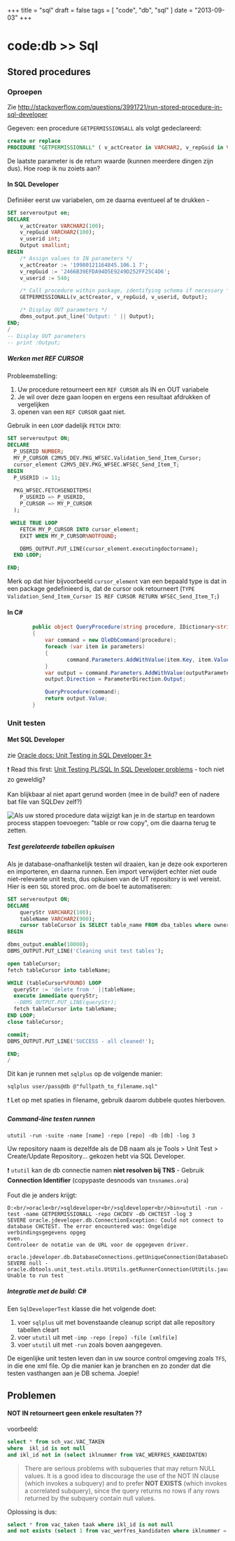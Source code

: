 +++
title = "sql"
draft = false
tags = [
    "code",
    "db",
    "sql"
]
date = "2013-09-03"
+++
# code:db >> Sql 

## Stored procedures  

### Oproepen 

Zie http://stackoverflow.com/questions/3991721/run-stored-procedure-in-sql-developer

Gegeven: een procedure `GETPERMISSIONSALL` als volgt gedeclareerd:

```sql
create or replace 
PROCEDURE "GETPERMISSIONALL" ( v_actCreator in VARCHAR2, v_repGuid in VARCHAR2, v_userid INT, v_retHasPermission out SMALLINT)
```

De laatste parameter is de return waarde (kunnen meerdere dingen zijn dus). Hoe roep ik nu zoiets aan?

#### In SQL Developer 

Definiëer eerst uw variabelen, om ze daarna eventueel af te drukken - 

```sql
SET serveroutput on;
DECLARE
    v_actCreator VARCHAR2(100);
    v_repGuid VARCHAR2(100);
    v_userid int;
    Output smallint;
BEGIN
    /* Assign values to IN parameters */
    v_actCreator := '19980121164845.106.1 7';
    v_repGuid := '2466B39EFDA94D5E9249D252FF25C4D6';
    v_userid := 540;

    /* Call procedure within package, identifying schema if necessary */
    GETPERMISSIONALL(v_actCreator, v_repGuid, v_userid, Output);

    /* Display OUT parameters */
    dbms_output.put_line('Output: ' || Output);
END;
/
-- Display OUT parameters
-- print :Output;
```

##### Werken met REF CURSOR 

Probleemstelling:

  1. Uw procedure retourneert een `REF CURSOR` als IN en OUT variabele
  2. Je wil over deze gaan loopen en ergens een resultaat afdrukken of vergelijken
  3. openen van een `REF CURSOR` gaat niet.

Gebruik in een `LOOP` dadelijk `FETCH` `INTO`:

```sql
SET serveroutput ON;
DECLARE
  P_USERID NUMBER;
  MY_P_CURSOR C2MV5_DEV.PKG_WFSEC.Validation_Send_Item_Cursor;
  cursor_element C2MV5_DEV.PKG_WFSEC.WFSEC_Send_Item_T;
BEGIN
  P_USERID := 11;
  
  PKG_WFSEC.FETCHSENDITEMS(
    P_USERID => P_USERID,
    P_CURSOR => MY_P_CURSOR
  );

 WHILE TRUE LOOP
    FETCH MY_P_CURSOR INTO cursor_element;
    EXIT WHEN MY_P_CURSOR%NOTFOUND;

    DBMS_OUTPUT.PUT_LINE(cursor_element.executingdoctorname);
  END LOOP;

END;
```

Merk op dat hier bijvoorbeeld `cursor_element` van een bepaald type is dat in een package gedefinieerd is, dat de cursor ook retourneert (`TYPE Validation_Send_Item_Cursor IS REF CURSOR RETURN WFSEC_Send_Item_T;`)

#### In C# 

```csharp
        public object QueryProcedure(string procedure, IDictionary<string, object> parameters, string outputParameter)
        {
            var command = new OleDbCommand(procedure);
            foreach (var item in parameters)
            {
                   command.Parameters.AddWithValue(item.Key, item.Value);
            }
            var output = command.Parameters.AddWithValue(outputParameter, 0);
            output.Direction = ParameterDirection.Output;

            QueryProcedure(command);
            return output.Value;
        }
```

### Unit testen 

#### Met SQL Developer  

zie [Oracle docs: Unit Testing in SQL Developer 3+](http://docs.oracle.com/cd/E15846_01/doc.21/e15222/unit_testing.htm)

:exclamation: Read this first: [Unit Testing PL/SQL In SQL Developer problems](http://www.fuzzy.cz/en/articles/unit-testing-plsql-code-in-sql-developer-problems/) - toch niet zo geweldig? <br/><br/>
Kan blijkbaar al niet apart gerund worden (mee in de build? een of nadere bat file van SQLDev zelf?)

<img style='float: left;' src='/img//code/db/unittest_sqldev.png |'>

Als uw stored procedure data wijzigt kan je in de startup en teardown process stappen toevoegen: "table or row copy", om die daarna terug te zetten. 

##### Test gerelateerde tabellen opkuisen 

Als je database-onafhankelijk testen wil draaien, kan je deze ook exporteren en importeren, en daarna runnen. Een import verwijdert echter niet oude niet-relevante unit tests, dus opkuisen van de UT repository is wel vereist. Hier is een `SQL` stored proc. om de boel te automatiseren:

```sql
SET serveroutput ON;
DECLARE
    queryStr VARCHAR2(100);
    tableName VARCHAR2(900);
    cursor tableCursor is SELECT table_name FROM dba_tables where owner ='user' and table_name like 'UT_TEST_%' or table_name like 'UT_SUITE_%';
BEGIN

dbms_output.enable(10000);
DBMS_OUTPUT.PUT_LINE('Cleaning unit test tables');

open tableCursor;
fetch tableCursor into tableName;

WHILE (tableCursor%FOUND) LOOP
  queryStr := 'delete from ' ||tableName;
  execute immediate queryStr;
  --DBMS_OUTPUT.PUT_LINE(queryStr);
  fetch tableCursor into tableName;
END LOOP;
close tableCursor;

commit;
DBMS_OUTPUT.PUT_LINE('SUCCESS - all cleaned!');

END;
/
```

Dit kan je runnen met `sqlplus` op de volgende manier:

```
sqlplus user/pass@db @"fullpath_to_filename.sql"
```

:exclamation: Let op met spaties in filename, gebruik daarom dubbele quotes hierboven.

##### Command-line testen runnen 

```
ututil -run -suite -name [name] -repo [repo] -db [db] -log 3
```

Uw repository naam is dezelfde als de DB naam als je Tools > Unit Test > Create/Update Repository... gekozen hebt via SQL Developer. 

:exclamation: `ututil` kan de db connectie namen **niet resolven bij TNS** - Gebruik **Connection Identifier** (copypaste desnoods van `tnsnames.ora`)<br/><br/>
Fout die je anders krijgt:

```
D:<br/>oracle<br/>sqldeveloper<br/>sqldeveloper<br/>bin>ututil -run -test -name GETPERMISSIONALL -repo CHCDEV -db CHCTEST -log 3
SEVERE oracle.jdeveloper.db.ConnectionException: Could not connect to database CHCTEST. The error encountered was: Ongeldige verbindingsgegevens opgeg
even.
Controleer de notatie van de URL voor de opgegeven driver.
        oracle.jdeveloper.db.DatabaseConnections.getUniqueConnection(DatabaseConnections.java:514)
SEVERE null - oracle.dbtools.unit_test.utils.UtUtils.getRunnerConnection(UtUtils.java:141)
Unable to run test
```

##### Integratie met de build: C# 

Een `SqlDeveloperTest` klasse die het volgende doet:

  1. voer `sqlplus` uit met bovenstaande cleanup script dat alle repository tabellen cleart
  2. voer `ututil` uit met `-imp -repo [repo] -file [xmlfile]`
  3. voer `ututil` uit met `-run` zoals boven aangegeven.

De eigenlijke unit testen leven dan in uw source control omgeving zoals `TFS`, in die ene xml file. Op die manier kan je branchen en zo zonder dat die testen vasthangen aan je DB schema. Joepie!
## Problemen  

#### NOT IN retourneert geen enkele resultaten ?? 

voorbeeld:

```sql
select * from sch_vac.VAC_TAKEN 
where  ikl_id is not null
and ikl_id not in (select iklnummer from VAC_WERFRES_KANDIDATEN)
```

> There are serious problems with subqueries that may return NULL values. It is a good idea to discourage the use of the NOT IN clause (which invokes a subquery) and to prefer **NOT EXISTS** (which invokes a correlated subquery), since the query returns no rows if any rows returned by the subquery contain null values.

Oplossing is dus:

```sql
select * from vac_taken taak where ikl_id is not null
and not exists (select 1 from vac_werfres_kandidaten where iklnummer = taak.ikl_id)
```